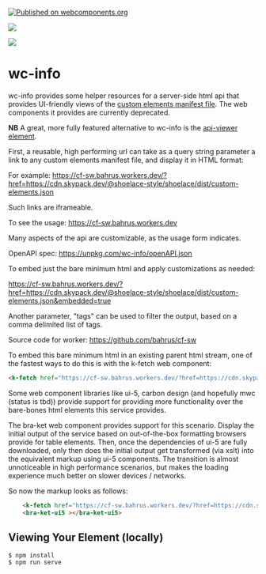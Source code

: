 [![Published on webcomponents.org](https://img.shields.io/badge/webcomponents.org-published-blue.svg)](https://www.webcomponents.org/element/wc-info)

<a href="https://nodei.co/npm/wc-info/"><img src="https://nodei.co/npm/wc-info.png"></a>

<img src="https://badgen.net/bundlephobia/minzip/wc-info">

# wc-info

wc-info provides some helper resources for a server-side html api that provides UI-friendly views of the [custom elements manifest file](https://github.com/open-wc/custom-elements-manifest). The web components it provides are currently deprecated.

**NB**  A great, more fully featured alternative to wc-info is the [api-viewer element](https://api-viewer-element.netlify.com/#api-viewer).

First, a reusable, high performing url can take as a query string parameter a link to any custom elements manifest file, and display it in HTML format:

For example:  https://cf-sw.bahrus.workers.dev/?href=https://cdn.skypack.dev/@shoelace-style/shoelace/dist/custom-elements.json

Such links are iframeable.

To see the usage:   https://cf-sw.bahrus.workers.dev

Many aspects of the api are customizable, as the usage form indicates.

OpenAPI spec:  https://unpkg.com/wc-info/openAPI.json


To embed just the bare minimum html and apply customizations as needed:

https://cf-sw.bahrus.workers.dev/?href=https://cdn.skypack.dev/@shoelace-style/shoelace/dist/custom-elements.json&embedded=true

Another parameter, "tags" can be used to filter the output, based on a comma delimited list of tags.

Source code for worker:  https://github.com/bahrus/cf-sw

To embed this bare minimum html in an existing parent html stream, one of the fastest ways to do this is with the k-fetch web component:

```html
<k-fetch href="https://cf-sw.bahrus.workers.dev/?href=https://cdn.skypack.dev/@shoelace-style/shoelace/dist/custom-elements.json&embedded=true" as=html target=bra-ket-ui5><k-fetch>
```

Some web component libraries like ui-5, carbon design (and hopefully mwc (status is tbd)) provide support for providing more functionality over the bare-bones html elements this service provides.

The bra-ket web component provides support for this scenario.  Display the initial output of the service based on out-of-the-box formatting browsers provide for table elements.  Then, once the dependencies of ui-5 are fully downloaded, only then does the initial output get transformed (via xslt) into the equivalent markup using ui-5 components.  The transition is almost unnoticeable in high performance scenarios, but makes the loading experience much better on slower devices / networks.

So now the markup looks as follows:

```html
    <k-fetch href="https://cf-sw.bahrus.workers.dev/?href=https://cdn.skypack.dev/@shoelace-style/shoelace/dist/custom-elements.json&embedded=true" as=html target=bra-ket-ui5></k-fetch>
    <bra-ket-ui5 ></bra-ket-ui5>
```


<!--[Demo](https://codepen.io/bahrus/pen/LYjxKGo)-->


## Viewing Your Element (locally)

```
$ npm install
$ npm run serve
```


